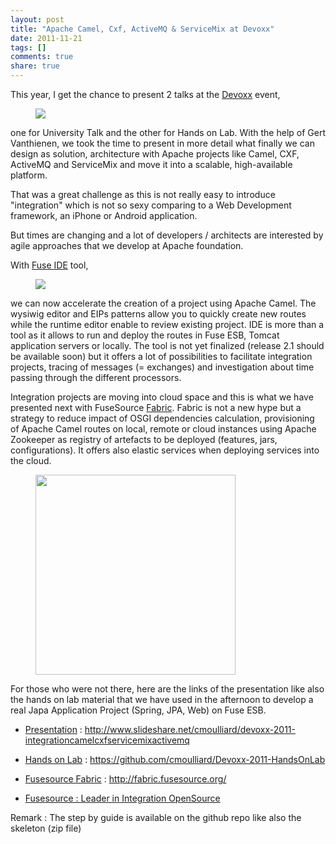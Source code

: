```yaml
---
layout: post
title: "Apache Camel, Cxf, ActiveMQ & ServiceMix at Devoxx"
date: 2011-11-21
tags: []
comments: true
share: true
---
```


This year, I get the chance to present 2 talks at the
[Devoxx](http://www.devoxx.com/display/DV11/Home) event,

<figure>
  <img src="{{ site.url }}/assets/images/LogoDevoxx150dpi.jpg"/>
</figure>
  
one for University Talk and the other for Hands on Lab. With the help of Gert Vanthienen, we took the time to present in more detail what finally we can design as solution, architecture with Apache projects like Camel, CXF, ActiveMQ and ServiceMix and move it into a scalable, high-available platform.

That was a great challenge as this is not really easy to introduce "integration" which is not so sexy comparing to a Web Development framework, an iPhone or Android application.

But times are changing and a lot of developers / architects are interested by agile approaches that we develop at Apache foundation.

With [Fuse IDE](http://fusesource.com/products/fuse-ide/) tool,

<figure>
    <img src="{{ site.url }}/assets/images/fuse_ide.png"/>
</figure>  
  
we can now accelerate the creation of a project using Apache Camel. The wysiwig editor and EIPs patterns allow you to quickly create new routes while the runtime editor enable to review existing project. IDE is more than a tool as it allows to run and deploy the routes in Fuse ESB, Tomcat application servers or locally. The tool is not yet finalized (release 2.1 should be available soon) but it offers a lot of possibilities to facilitate integration projects, tracing of messages (= exchanges) and investigation about time passing through the different processors.  
    
Integration projects are moving into cloud space and this is what we have presented next with FuseSource [Fabric](http://fabric.fusesource.org/). Fabric is not a new hype but a strategy to reduce impact of OSGI dependencies calculation, provisioning of Apache Camel routes on local, remote or cloud instances using Apache Zookeeper as registry of artefacts to be deployed (features, jars, configurations). It offers also elastic services when deploying services into the cloud.

<figure>
  <img src="{{ site.url }}/assets/images/fabric-cloud.png" width="320"/></a>
</figure>

For those who were not there, here are the links of the presentation like also the hands on lab material that we have used in the afternoon to develop a real Japa Application Project (Spring, JPA, Web) on Fuse ESB.

* <a href="http://www.slideshare.net/cmoulliard/devoxx-2011-integrationcamelcxfservicemixactivemq" target="_blank">Presentation</a> : http://www.slideshare.net/cmoulliard/devoxx-2011-integrationcamelcxfservicemixactivemq
       
* <a href="https://github.com/cmoulliard/Devoxx-2011-HandsOnLab" target="_blank">Hands on Lab</a> : https://github.com/cmoulliard/Devoxx-2011-HandsOnLab

* <a href="http://fabric.fusesource.org/" target="_blank">Fusesource Fabric</a> :&nbsp;http://fabric.fusesource.org/

* <a href="http://fusesource.com/" target="_blank">Fusesource : Leader in Integration OpenSource</a>
    
Remark : The step by guide is available on the github repo like also the skeleton (zip file)
